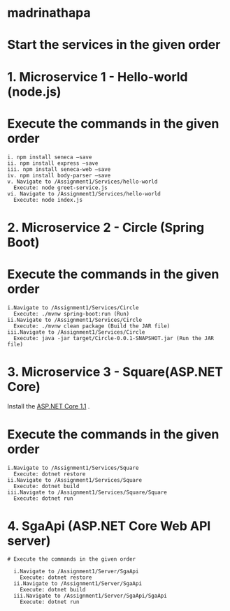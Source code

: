 # madrinathapa

# Start the services in the given order

# 1. Microservice 1 - Hello-world (node.js)
  
  # Execute the commands in the given order
  
    i. npm install seneca —save
    ii. npm install express —save
    iii. npm install seneca-web —save
    iv. npm install body-parser —save
    v. Navigate to /Assignment1/Services/hello-world
      Execute: node greet-service.js
    vi. Navigate to /Assignment1/Services/hello-world
      Execute: node index.js   

# 2. Microservice 2 - Circle (Spring Boot)

  # Execute the commands in the given order
  
    i.Navigate to /Assignment1/Services/Circle
      Execute: ./mvnw spring-boot:run (Run)
    ii.Navigate to /Assignment1/Services/Circle
      Execute: ./mvnw clean package (Build the JAR file)
    iii.Navigate to /Assignment1/Services/Circle
      Execute: java -jar target/Circle-0.0.1-SNAPSHOT.jar (Run the JAR file)

# 3. Microservice 3 - Square(ASP.NET Core)

  Install the [ASP.NET Core 1.1](https://github.com/dotnet/core/blob/master/release-notes/download-archive.md) . 
  
  # Execute the commands in the given order
  
    i.Navigate to /Assignment1/Services/Square
      Execute: dotnet restore
    ii.Navigate to /Assignment1/Services/Square
      Execute: dotnet build
    iii.Navigate to /Assignment1/Services/Square/Square
      Execute: dotnet run

# 4. SgaApi (ASP.NET Core Web API server)
  
    # Execute the commands in the given order
    
      i.Navigate to /Assignment1/Server/SgaApi
        Execute: dotnet restore
      ii.Navigate to /Assignment1/Server/SgaApi
        Execute: dotnet build
      iii.Navigate to /Assignment1/Server/SgaApi/SgaApi
        Execute: dotnet run
   
   
